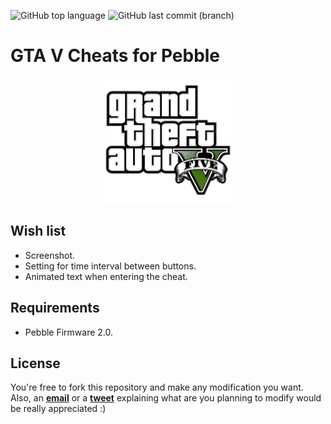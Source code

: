 ![GitHub top language](https://img.shields.io/github/languages/top/azagramac/CheatsGTA5forPebble.svg) ![GitHub last commit (branch)](https://img.shields.io/github/last-commit/azagramac/CheatsGTA5forPebble/master.svg)

GTA V Cheats for Pebble
===================
<p align="center">
        <img src="logo.png" alt="PNG" height="200px" />
</p>

## Wish list

- Screenshot.
- Setting for time interval between buttons.
- Animated text when entering the cheat.

## Requirements

- Pebble Firmware 2.0.

## License

You're free to fork this repository and make any modification you want. Also, an [**email**](mailto:jose@azagra.me) or a [**tweet**](http://twitter.com/AzagraMac) explaining what are you planning to modify would be really appreciated :)
